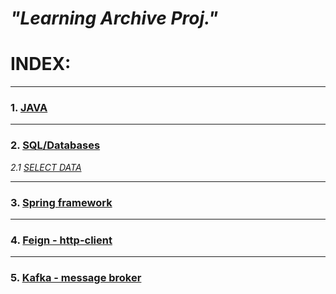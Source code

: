 # *"Learning Archive Proj."*

# INDEX:

-----

### 1. [JAVA](root/JAVA/basics.md)

---
### 2. [SQL/Databases](root/SQL/basics.md)
*2.1 [SELECT DATA](root/SQL/select-data.md)*

---
### 3. [Spring framework](root/spring/basics.md)

---
### 4. [Feign - http-client](root/feign-client/basics.md)

---
### 5. [Kafka - message broker](root/kafka/basics.md)